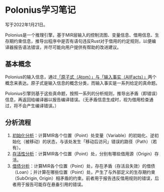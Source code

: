 # Polonius学习笔记
写于2022年1月21日。

Polonius是一个推理引擎，基于MIR层输入的控制流图、变量信息、借用信息、生存期约束信息，推导出程序中是否有语句违反Rust对于借用的约定规则，以便编译器报告语法错误，并尽可能向用户提供有帮助的改进建议。

## 基本概念

Polonius的输入信息，通过[「原子式（Atom）」与「输入事实（AllFacts）」](01-21-借用检查（零）-原子式与输入.md)两个概念来表达。原子式是输入信息的概念分类，而输入事实是一系列给定的真命题。

Polonius引擎则基于这些真命题，按照一系列的分析规则，推导出矛盾（即错误）信息，再返回给编译器以报告编译错误。（无矛盾信息生成时，视为借用检查通过，将不会产生编译错误。）

## 分析流程

1. [初始化分析](01-21-借用检查（一）-初始化分析.md)：计算MIR各个位置（Point）处变量（Variable）的初始化、逆初始化（被移动）的状态，与该处发生「移动后访问」错误的路径（Path）（若有）。
2. [存活性分析](01-23-借用检查（二）-存活性分析.md)：计算MIR各个位置（Point）处，分别有哪些借用源（Origin）存活。
3. [借债分析](02-08-借用检查（三）-借债分析.md)：计算MIR各个位置（Point）处，存在矛盾（存活且失效）的借债（Loan）；并计算在哪些位置（Point）处，产生了与外部定义的生存期约束（SubOrigin, Origin）相矛盾的约束。前者用于报告违反借用规则的错误，后者用于报告可能存在悬垂引用的错误。
